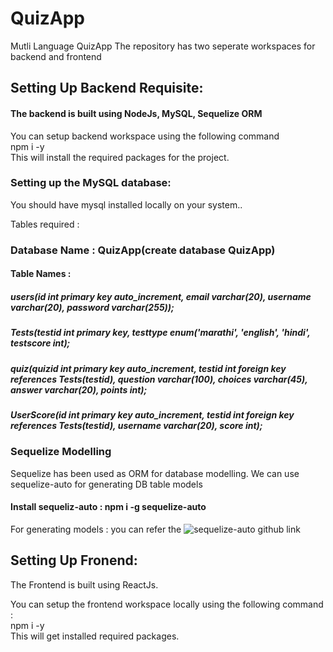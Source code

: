 # QuizApp
Mutli Language QuizApp
The repository has two seperate workspaces for backend and frontend


## Setting Up Backend Requisite:
#### The backend is built using NodeJs, MySQL, Sequelize ORM
You can setup backend workspace using the following command <br/>
npm i -y <br/>
This will install the required packages for the project.

### Setting up the MySQL database:
You should have mysql installed locally on your system..

Tables required : 
### Database Name : QuizApp(create database QuizApp)
#### Table Names : 
##### users(id int primary key auto_increment, email varchar(20), username varchar(20), password varchar(255));
##### Tests(testid int primary key, testtype enum('marathi', 'english', 'hindi', testscore int);
##### quiz(quizid int primary key auto_increment, testid int foreign key references Tests(testid), question varchar(100), choices varchar(45), answer varchar(20), points int);
##### UserScore(id int primary key auto_increment, testid int foreign key references Tests(testid), username varchar(20), score int);

### Sequelize Modelling
Sequelize has been used as ORM for database modelling.
We can use sequelize-auto for generating DB table models

#### Install sequeliz-auto : npm i -g sequelize-auto
For generating models : you can refer the ![sequelize-auto](https://github.com/sequelize/sequelize-auto) github link




## Setting Up Fronend:
The Frontend is built using ReactJs.<br/>

You can setup the frontend workspace locally using the following command : <br/>
npm i -y <br/>
This will get installed required packages.<br/>





















